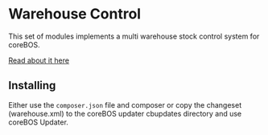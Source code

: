 # Warehouse Control

This set of modules implements a multi warehouse stock control system for coreBOS.

[Read about it here](https://corebos.com/documentation/doku.php?id=en:extensions:extensions:warehouse)

## Installing

Either use the `composer.json` file and composer or copy the changeset (warehouse.xml) to the coreBOS updater cbupdates directory and use coreBOS Updater.

